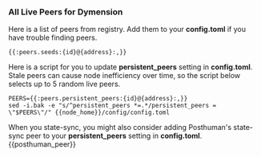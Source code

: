 ### All Live Peers for Dymension

Here is a list of peers from registry. Add them to your **config.toml** if you have trouble finding peers.

```
{{:peers.seeds:{id}@{address}:,}}
```

Here is a script for you to update **persistent_peers** setting in **config.toml**. Stale peers can cause node inefficiency over time, so the script below selects up to 5 random live peers.

```
PEERS={{:peers.persistent_peers:{id}@{address}:,}}
sed -i.bak -e "s/^persistent_peers *=.*/persistent_peers = \"$PEERS\"/" {{node_home}}/config/config.toml
```

When you state-sync, you might also consider adding Posthuman's state-sync peer to your **persistent_peers** setting in **config.toml**.
{{posthuman_peer}}
